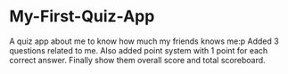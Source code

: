 # My-First-Quiz-App
A quiz app about me to know how much my friends knows me:p
Added 3 questions related to me.
Also added point system with 1 point for each correct answer.
Finally show them overall score and total scoreboard.
